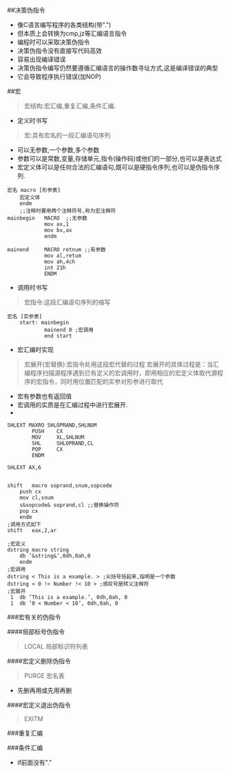 ##决策伪指令

* 像C语言编写程序的各类结构(带".")
* 但本质上会转换为cmp,jz等汇编语言指令
* 编程时可以采取决策伪指令
* 决策伪指令没有直接写代码高效
* 容易出现编译错误
* 决策伪指令编写仍然要遵循汇编语言的操作数寻址方式,这是编译错误的典型
* 它会导致程序执行错误(加NOP)

##宏

> 宏结构:宏汇编,重复汇编,条件汇编.

* 定义时书写

> 宏:具有宏名的一段汇编语句序列

* 可以无参数,一个参数,多个参数
* 参数可以是常数,变量,存储单元,指令(操作码)或他们的一部分,也可以是表达式
* 宏定义体可以是任何合法的汇编语句,既可以是硬指令序列,也可以是伪指令序列.

```x86asm
宏名 macro [形参表]
    宏定义体
    endm
    ;;注释时要用两个注释符号,称为宏注释符
mainbegin   MACRO  ;;无参数
            mov ax,1
            mov bx,ax
            endm

mainend     MACRO retnum ;;有参数
            mov al,retum
            mov ah,4ch
            int 21h
            ENDM
```

* 调用时书写

> 宏指令:这段汇编语句序列的缩写

```x86asm
宏名 [实参表]
    start: mainbegin
            mainend 0 ;宏调用
            end start
```

* 宏汇编时实现

> 宏展开(宏替换):宏指令处用这段宏代替的过程
> 宏展开的具体过程是：当汇编程序扫描源程序遇到已有定义的宏调用时，即用相应的宏定义体取代源程序的宏指令，同时用位置匹配的实参对形参进行取代

* 宏有参数也有返回值
* 宏调用的实质是在汇编过程中进行宏展开.
*

```x86asm
SHLEXT MAXRO SHLOPRAND,SHLNUM
        PUSH    CX
        MOV     XL,SHLNUM
        SHL     SHLOPRAND,CL
        POP     CX
        ENDM

SHLEXT AX,6


shift	macro soprand,snum,sopcode
	push cx
	mov cl,snum
	s&sopcode& soprand,cl ;;替换操作符
	pop cx
	endm
;调用方式如下
shift   eax,2,ar

;宏定义
dstring	macro string
	db ’&string&’,0dh,0ah,0
	endm
;宏调用
dstring	< This is a example. > ;尖括号括起来,指明是一个参数
dstring	< 0 !< Number !< 10 > ;感叹号是转义注释符
;宏展开
 1	db ’This is a example.’, 0dh,0ah, 0
 1	db ’0 < Number < 10’, 0dh,0ah, 0

```

###宏有关的伪指令

####局部标号伪指令

> LOCAL 局部标识符列表

####宏定义删除伪指令

> PURGE 宏名表

* 先删再用或先用再删

####宏定义退出伪指令

> EXITM

###重复汇编


###条件汇编

* if前面没有"."

